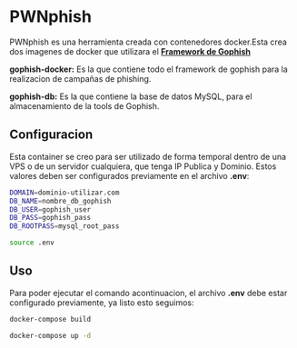 # **PWNphish**

PWNphish es una herramienta creada con contenedores docker.Esta crea dos imagenes de docker que utilizara el **[Framework de Gophish](https://getgophish.com/)**

**gophish-docker:** Es la que contiene todo el framework de gophish para la realizacion de campañas de phishing.

**gophish-db:** Es la que contiene la base de datos MySQL, para el almacenamiento de la tools de Gophish.


## **Configuracion**

Esta container se creo para ser utilizado de forma temporal dentro de una VPS o de un servidor cualquiera, que tenga IP Publica y Dominio. Estos valores deben ser configurados previamente en el archivo **.env**:

```bash
DOMAIN=dominio-utilizar.com
DB_NAME=nombre_db_gophish
DB_USER=gophish_user
DB_PASS=gophish_pass
DB_ROOTPASS=mysql_root_pass

source .env
```

## **Uso**

Para poder ejecutar el comando acontinuacion, el archivo **.env** debe estar configurado previamente, ya listo esto seguimos:

```bash
docker-compose build

docker-compose up -d

```



